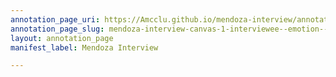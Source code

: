 ```yaml
---
annotation_page_uri: https://Amcclu.github.io/mendoza-interview/annotations/mendoza-interview-canvas-1-interviewee--emotion--choking-up---body-language--eye-contact---gesturing.json
annotation_page_slug: mendoza-interview-canvas-1-interviewee--emotion--choking-up---body-language--eye-contact---gesturing
layout: annotation_page
manifest_label: Mendoza Interview

---
```

